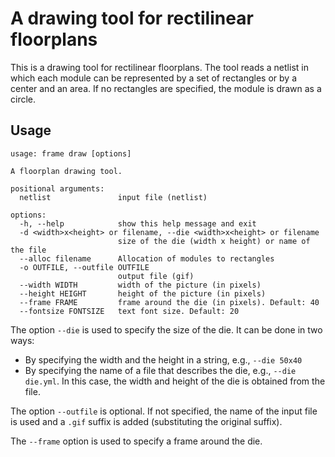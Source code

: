# A drawing tool for rectilinear floorplans

This is a drawing tool for rectilinear floorplans. The tool reads a netlist in which each module can
be represented by a set of rectangles or by a center and an area. If no rectangles are specified, the module is drawn as
a circle.

## Usage

```
usage: frame draw [options]

A floorplan drawing tool.

positional arguments:
  netlist               input file (netlist)

options:
  -h, --help            show this help message and exit
  -d <width>x<height> or filename, --die <width>x<height> or filename
                        size of the die (width x height) or name of the file
  --alloc filename      Allocation of modules to rectangles
  -o OUTFILE, --outfile OUTFILE
                        output file (gif)
  --width WIDTH         width of the picture (in pixels)
  --height HEIGHT       height of the picture (in pixels)
  --frame FRAME         frame around the die (in pixels). Default: 40
  --fontsize FONTSIZE   text font size. Default: 20
```

The option `--die` is used to specify the size of the die. It can be done in two ways:

* By specifying the width and the height in a string, e.g., `--die 50x40`
* By specifying the name of a file that describes the die, e.g., `--die die.yml`.
  In this case, the width and height of the die is obtained from the file.

The option `--outfile` is optional. If not specified, the name of the input file is used and a `.gif`
suffix is added (substituting the original suffix).

The `--frame` option is used to specify a frame around the die.


